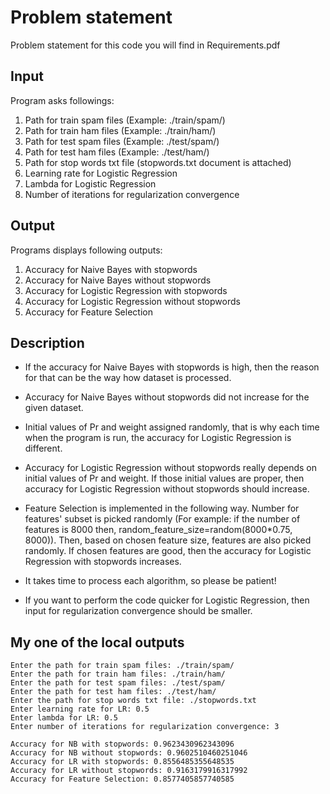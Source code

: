 Problem statement
=================

Problem statement for this code you will find in Requirements.pdf

Input
-----

Program asks followings:

1. Path for train spam files (Example: ./train/spam/)
2. Path for train ham files (Example: ./train/ham/)
3. Path for test spam files (Example: ./test/spam/)
4. Path for test ham files (Example: ./test/ham/)
5. Path for stop words txt file (stopwords.txt document is attached)
6. Learning rate for Logistic Regression
7. Lambda for Logistic Regression
8. Number of iterations for regularization convergence

Output
------

Programs displays following outputs:

1. Accuracy for Naive Bayes with stopwords
2. Accuracy for Naive Bayes without stopwords
3. Accuracy for Logistic Regression with stopwords
4. Accuracy for Logistic Regression without stopwords
5. Accuracy for Feature Selection

Description
-----------

- If the accuracy for Naive Bayes with stopwords is high, then the reason for that can be the way how dataset is processed.

- Accuracy for Naive Bayes without stopwords did not increase for the given dataset. 
	
- Initial values of Pr and weight assigned randomly, that is why each time when the program is run, the accuracy for Logistic Regression is different.

- Accuracy for Logistic Regression without stopwords really depends on initial values of Pr and weight. If those initial values are proper, then accuracy for Logistic Regression without stopwords should increase.

- Feature Selection is implemented in the following way. Number for features' subset is picked randomly (For example: if the number of features is 8000 then, random_feature_size=random(8000*0.75, 8000)). Then, based on chosen feature size, features are also picked randomly. If chosen features are good, then the accuracy for Logistic Regression with stopwords increases.

- It takes time to process each algorithm, so please be patient!

- If you want to perform the code quicker for Logistic Regression, then input for regularization convergence should be smaller.

My one of the local outputs
---------------------------

	Enter the path for train spam files: ./train/spam/
	Enter the path for train ham files: ./train/ham/
	Enter the path for test spam files: ./test/spam/
	Enter the path for test ham files: ./test/ham/
	Enter the path for stop words txt file: ./stopwords.txt
	Enter learning rate for LR: 0.5
	Enter lambda for LR: 0.5
	Enter number of iterations for regularization convergence: 3

	Accuracy for NB with stopwords: 0.9623430962343096
	Accuracy for NB without stopwords: 0.9602510460251046
	Accuracy for LR with stopwords: 0.8556485355648535
	Accuracy for LR without stopwords: 0.9163179916317992
	Accuracy for Feature Selection: 0.8577405857740585